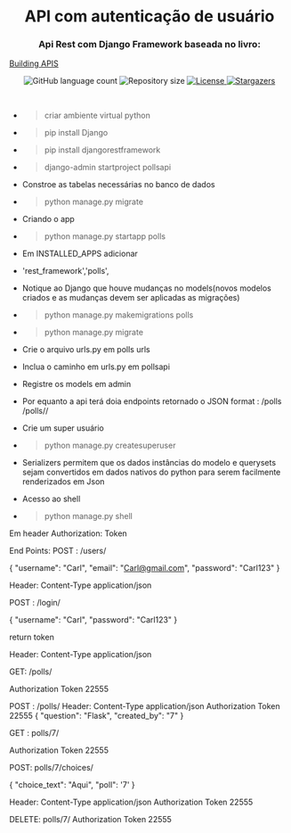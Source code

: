 <h1 align="center">
  API com autenticação  de usuário 
</h1>

<h3 align="center">
  Api Rest com Django Framework baseada no livro: 
</h3>
<a href="https://readthedocs.org/projects/djangoapibook/downloads/pdf/latest/">Building APIS</a>
<p align="center">
  <img alt="GitHub language count" src="https://img.shields.io/github/languages/count/Bonizario/proffy?color=6842C2">

  <img alt="Repository size" src="https://img.shields.io/github/repo-size/bonizario/proffy?color=774DD6">


  <a href="https://github.com/Bonizario/proffy/blob/master/LICENSE">
    <img alt="License" src="https://img.shields.io/github/license/bonizario/proffy?color=04D361">
  </a>

  <a href="https://github.com/Bonizario/proffy/stargazers">
    <img alt="Stargazers" src="https://img.shields.io/github/stars/bonizario/proffy?style=social">
  </a>
</p>

<br />




- > criar ambiente virtual python
- > pip install Django
- > pip install djangorestframework
- > django-admin startproject pollsapi

- Constroe as tabelas necessárias no banco de dados
- > python manage.py migrate 
- Criando o app
- > python manage.py startapp polls
 
- Em INSTALLED_APPS adicionar
- 'rest_framework','polls',
- Notique ao Django que houve mudanças no models(novos modelos criados e as mudanças devem ser aplicadas as migrações)

- > python manage.py makemigrations polls
- > python manage.py migrate

- Crie o arquivo urls.py em polls urls
- Inclua o caminho em urls.py em pollsapi
- Registre os models em admin
- Por equanto a api terá doia endpoints retornado o JSON format : /polls /polls/<id>/

- Crie um super usuário

- > python manage.py createsuperuser
- Serializers permitem que os dados instâncias do modelo e querysets sejam convertidos em dados nativos do python para serem facilmente renderizados em Json

- Acesso ao shell

- > python manage.py shell

Em header 
Authorization: Token <your token>

End Points:
POST : /users/

{
"username": "Carl",
"email": "Carl@gmail.com",
"password": "Carl123"
}

Header: Content-Type application/json

POST : /login/

{
"username": "Carl",
"password": "Carl123"
}

return token

Header: Content-Type application/json

GET: /polls/

Authorization Token 22555

POST : /polls/
Header: Content-Type application/json
Authorization Token 22555
{
"question": "Flask",
"created_by": "7"
}

GET : polls/7/

Authorization Token 22555



POST: polls/7/choices/

{
"choice_text": "Aqui",
"poll": '7'
}

Header: Content-Type application/json
Authorization Token 22555

DELETE: polls/7/
Authorization Token 22555
